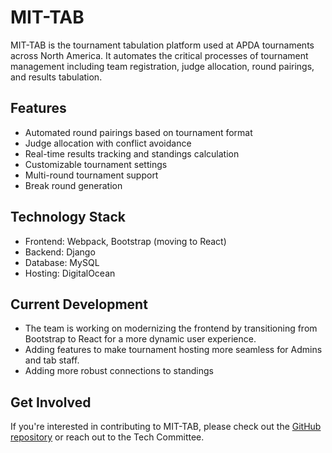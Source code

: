 # MIT-TAB

MIT-TAB is the tournament tabulation platform used at APDA tournaments across North America. It automates the critical processes of tournament management including team registration, judge allocation, round pairings, and results tabulation.

## Features

- Automated round pairings based on tournament format
- Judge allocation with conflict avoidance
- Real-time results tracking and standings calculation
- Customizable tournament settings
- Multi-round tournament support
- Break round generation

## Technology Stack

- Frontend: Webpack, Bootstrap (moving to React)
- Backend: Django
- Database: MySQL
- Hosting: DigitalOcean

## Current Development

- The team is working on modernizing the frontend by transitioning from Bootstrap to React for a more dynamic user experience.
- Adding features to make tournament hosting more seamless for Admins and tab staff.
- Adding more robust connections to standings

## Get Involved

If you're interested in contributing to MIT-TAB, please check out the [GitHub repository](https://github.com/MIT-TAB/mit-tab) or reach out to the Tech Committee. 
